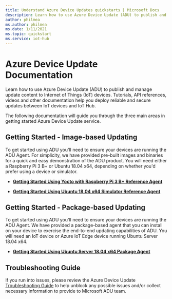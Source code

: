 ```yaml
---
title: Understand Azure Device Updates quickstarts | Microsoft Docs
description: Learn how to use Azure Device Update (ADU) to publish and manage update content to Internet of Things (IoT) devices.
author: philmea
ms.author: philmea
ms.date: 1/11/2021
ms.topic: quickstart
ms.service: iot-hub
---
```


# Azure Device Update Documentation

Learn how to use Azure Device Update (ADU) to publish and manage update content to Internet of Things (IoT) devices.  Tutorials, API references, videos and other documentation help you deploy reliable and secure updates between IoT devices and IoT Hub.  

The following documentation will guide you through the three main areas in getting started Azure Device Update service.

## Getting Started - Image-based Updating

To get started using ADU you'll need to ensure your devices are running the ADU Agent. For simplicity, we have provided pre-built images and binaries for a quick and easy demonstration of the ADU product.  You will need either a Raspberry Pi 3 B+ or Ubuntu 18.04 x64, depending on whether you'd prefer using a device or simulator.  

* [**Getting Started Using Yocto with Raspberry Pi 3 B+ Reference Agent**](how-to-agent-eval-pi-quickstart.md)
  
* [**Getting Started Using Ubuntu 18.04 x64 Simulator Reference Agent**](how-to-agent-eval-sim-quickstart.md)

## Getting Started - Package-based Updating

To get started using ADU you'll need to ensure your devices are running the ADU Agent. We have provided a package-based agent that you can install on your device to exercise the end-to-end updating capabilities of ADU. You will need an IoT device or Azure IoT Edge device running Ubuntu Server 18.04 x64. 

* [**Getting Started Using Ubuntu Server 18.04 x64 Package Agent**](how-to-package-agent-quickstart.md)

## Troubleshooting Guide

If you run into issues, please review the Azure Device Update [Troubleshooting Guide](how-to-troubleshoot-guide.md) to help unblock any possible issues and/or collect necessary information to provide to Microsoft ADU team.
